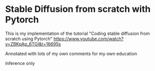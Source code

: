 # Stable Diffusion from scratch with Pytorch

This is my implementation of the tutorial "Coding stable diffusion from scratch using Pytorch" https://www.youtube.com/watch?v=ZBKpAp_6TGI&t=16695s

Annotated with lots of my own comments for my own education 

Inference only
